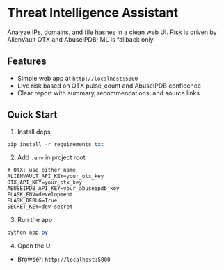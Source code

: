 # Threat Intelligence Assistant

Analyze IPs, domains, and file hashes in a clean web UI. Risk is driven by AlienVault OTX and AbuseIPDB; ML is fallback only.

## Features
- Simple web app at `http://localhost:5000`
- Live risk based on OTX pulse_count and AbuseIPDB confidence
- Clear report with summary, recommendations, and source links

## Quick Start
1) Install deps
```powershell
pip install -r requirements.txt
```

2) Add `.env` in project root
```env
# OTX: use either name
ALIENVAULT_API_KEY=your_otx_key
OTX_API_KEY=your_otx_key
ABUSEIPDB_API_KEY=your_abuseipdb_key
FLASK_ENV=development
FLASK_DEBUG=True
SECRET_KEY=dev-secret
```

3) Run the app
```powershell
python app.py
```

4) Open the UI
- Browser: `http://localhost:5000`
